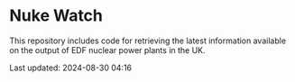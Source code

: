 # Nuke Watch

This repository includes code for retrieving the latest information available on the output of EDF nuclear power plants in the UK.

Last updated: 2024-08-30 04:16